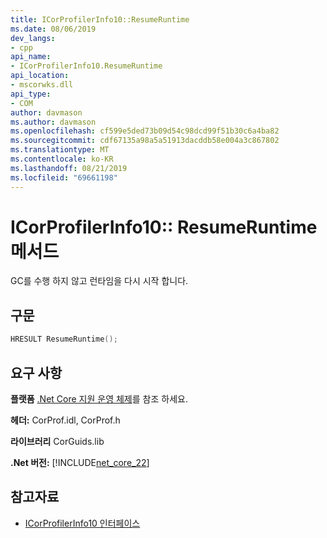 ```yaml
---
title: ICorProfilerInfo10::ResumeRuntime
ms.date: 08/06/2019
dev_langs:
- cpp
api_name:
- ICorProfilerInfo10.ResumeRuntime
api_location:
- mscorwks.dll
api_type:
- COM
author: davmason
ms.author: davmason
ms.openlocfilehash: cf599e5ded73b09d54c98dcd99f51b30c6a4ba82
ms.sourcegitcommit: cdf67135a98a5a51913dacddb58e004a3c867802
ms.translationtype: MT
ms.contentlocale: ko-KR
ms.lasthandoff: 08/21/2019
ms.locfileid: "69661198"
---
```

# <a name="icorprofilerinfo10resumeruntime-method"></a>ICorProfilerInfo10:: ResumeRuntime 메서드

GC를 수행 하지 않고 런타임을 다시 시작 합니다.

## <a name="syntax"></a>구문

```cpp
HRESULT ResumeRuntime();
```

## <a name="requirements"></a>요구 사항

**플랫폼** [.Net Core 지원 운영 체제](../../../core/windows-prerequisites.md#net-core-supported-operating-systems)를 참조 하세요.

**헤더:** CorProf.idl, CorProf.h

**라이브러리** CorGuids.lib

**.Net 버전:** [!INCLUDE[net_core_22](../../../../includes/net-core-30-md.md)]

## <a name="see-also"></a>참고자료

- [ICorProfilerInfo10 인터페이스](../../../../docs/framework/unmanaged-api/profiling/icorprofilerinfo10-interface.md)
